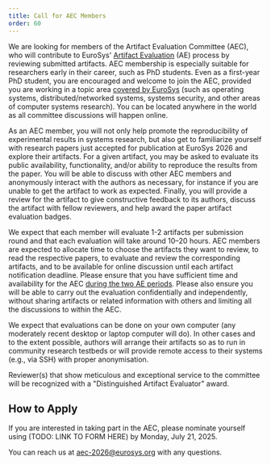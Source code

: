 ```yaml
---
title: Call for AEC Members
order: 60
---
```


We are looking for members of the Artifact Evaluation Committee (AEC), who will contribute to EuroSys' [Artifact Evaluation](call) (AE) process by reviewing submitted artifacts.
AEC membership is especially suitable for researchers early in their career, such as PhD students.
Even as a first-year PhD student, you are encouraged and welcome to join the AEC, provided you are working in a topic area [covered by EuroSys](https://2026.eurosys.org/cfp.html) (such as operating systems, distributed/networked systems, systems security, and other areas of computer systems research).
You can be located anywhere in the world as all committee discussions will happen online.


As an AEC member, you will not only help promote the reproducibility of experimental results in systems research, but also get to familiarize yourself with research papers just accepted for publication at EuroSys 2026 and explore their artifacts.
For a given artifact, you may be asked to evaluate its public availability, functionality, and/or ability to reproduce the results from the paper.
You will be able to discuss with other AEC members and anonymously interact with the authors as necessary, for instance if you are unable to get the artifact to work as expected.
Finally, you will provide a review for the artifact to give constructive feedback to its authors, discuss the artifact with fellow reviewers, and help award the paper artifact evaluation badges.

We expect that each member will evaluate 1-2 artifacts per submission round and that each evaluation will take around 10–20 hours.
AEC members are expected to allocate time to choose the artifacts they want to review, to read the respective papers, to evaluate and review the corresponding artifacts, and to be available for online discussion until each artifact notification deadline.
Please ensure that you have sufficient time and availability for the AEC [during the two AE periods](dates).
Please also ensure you will be able to carry out the evaluation confidentially and independently, without sharing artifacts or related information with others and limiting all the discussions to within the AEC.

We expect that evaluations can be done on your own computer (any moderately recent desktop or laptop computer will do). In other cases and to the extent possible, authors will arrange their artifacts so as to run in community research testbeds or will provide remote access to their systems (e.g., via SSH) with proper anonymisation.

Reviewer(s) that show meticulous and exceptional service to the committee will be recognized with a "Distinguished Artifact Evaluator" award.

How to Apply
------------

If you are interested in taking part in the AEC, please nominate yourself using (TODO: LINK TO FORM HERE) by Monday, July 21, 2025.


You can reach us at [aec-2026@eurosys.org](mailto:aec-2026@eurosys.org) with any questions.
